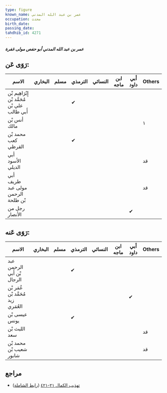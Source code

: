 ```yaml
---
type: figure
known_name: عمر بن عبد الله المدني
occupation: محدث
birth_date:
passing_date:
tahdhib_id: 4271
---
```

##### عمر بن عبد الله المدني أبو حفص مولى غفرة

## رَوَى عَن:
| الاسم                                          | البخاري | مسلم | الترمذي | النسائي | ابن ماجه | أبي داود | Others |
| ---------------------------------------------- | ------- | ---- | ------- | ------- | -------- | -------- | ------ |
| إِبْرَاهِيم بْن مُحَمَّد بْن علي بْن أَبي طالب |         |      | ✔       |         |          |          |        |
| أنس بْن مالك                                   |         |      |         |         |          |          | ١      |
| محمد بْن كعب القرظي                            |         |      | ✔       |         |          |          |        |
| أبي الأسود الديلي                              |         |      |         |         |          |          | قد     |
| أبي طريف مولى عبد الرحمن بْن طلحة              |         |      |         |         |          |          | قد     |
| رجل من الأنصار                                 |         |      |         |         |          | ✔        |        |
## رَوَى عَنه:
| الاسم                               | البخاري | مسلم | الترمذي | النسائي | ابن ماجه | أبي داود | Others |
| ----------------------------------- | ------- | ---- | ------- | ------- | -------- | -------- | ------ |
| عبد الرحمن بْن أَبي الرجال          |         |      | ✔       |         |          |          |        |
| عُمَر بْن مُحَمَّد بْن زيد العُمَري |         |      |         |         |          | ✔        |        |
| عيسى بْن يونس                       |         |      | ✔       |         |          |          |        |
| الليث بْن سعد                       |         |      |         |         |          |          | قد     |
| محمد بْن شعيب بْن شابور             |         |      |         |         |          |          | قد     |
## مراجع
- [تهذيب الكمال ٢١-٤٢١](obsidian://open?vault=Tahdhib-al-Kamal&file=Figures/٤٢٧١-عمر%20بن%20عبد%20الله%20المدني%20أبو%20حفص%20مولى%20غفرة) ([رابط الشاملة](https://shamela.ws/book/3722/11068))